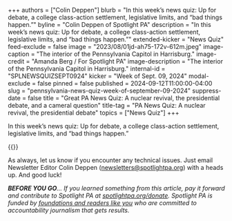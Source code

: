 +++
authors = ["Colin Deppen"]
blurb = "In this week’s news quiz: Up for debate, a college class-action settlement, legislative limits, and “bad things happen.”"
byline = "Colin Deppen of Spotlight PA"
description = "In this week’s news quiz: Up for debate, a college class-action settlement, legislative limits, and “bad things happen.”"
extended-kicker = "News Quiz"
feed-exclude = false
image = "2023/08/01jd-ah75-172v-612m.jpeg"
image-caption = "The interior of the Pennsylvania Capitol in Harrisburg."
image-credit = "Amanda Berg / For Spotlight PA"
image-description = "The interior of the Pennsylvania Capitol in Harrisburg."
internal-id = "SPLNEWSQUIZSEPT0924"
kicker = "Week of Sept. 09, 2024"
modal-exclude = false
pinned = false
published = 2024-09-12T11:00:00-04:00
slug = "pennsylvania-news-quiz-week-of-september-09-2024"
suppress-date = false
title = "Great PA News Quiz: A nuclear revival, the presidential debate, and a cameral question"
title-tag = "PA News Quiz: A nuclear revival, the presidential debate"
topics = ["News Quiz"]
+++

In this week’s news quiz: Up for debate, a college class-action settlement, legislative limits, and “bad things happen.”

{{<typeform id="01J7E1YG3ETDKXCAE9EAFW1XDH" >}}

As always, let us know if you encounter any technical issues. Just email Newsletter Editor Colin Deppen (newsletters@spotlightpa.org) with a heads up. And good luck!

<strong><em>BEFORE YOU GO</em></strong><em>… If you learned something from this article, pay it forward and contribute to Spotlight PA at </em><a href="http://spotlightpa.org/donate"><em>spotlightpa.org/donate</em></a><em>. Spotlight PA is funded by </em><a href="https://www.spotlightpa.org/support"><em>foundations and readers like you</em></a><em> who are committed to accountability journalism that gets results.</em>

